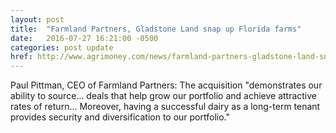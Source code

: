 ```yaml
---
layout: post
title:  "Farmland Partners, Gladstone Land snap up Florida farms"
date:   2016-07-27 16:21:00 -0500
categories: post update
href: http://www.agrimoney.com/news/farmland-partners-gladstone-land-snap-up-florida-farms--9728.html
---
```

Paul Pittman, CEO of Farmland Partners: The acquisition "demonstrates our 
ability to source… deals that help grow our portfolio and achieve attractive 
rates of return... Moreover, having a successful dairy as a long-term tenant 
provides security and diversification to our portfolio." 
